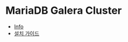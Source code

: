 # MariaDB Galera Cluster 

- [Info](https://bryan.wiki/archive/201810)
- [설치 가이드](https://bryan.wiki/246)

